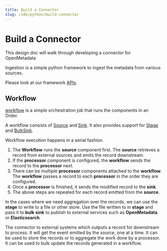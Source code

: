 ```yaml
---
title: Build a Connector
slug: /sdk/python/build-connector
---
```


# Build a Connector

This design doc will walk through developing a connector for OpenMetadata

Ingestion is a simple python framework to ingest the metadata from various sources.

Please look at our framework [APIs](https://github.com/open-metadata/OpenMetadata/tree/main/ingestion/src/metadata/ingestion/api).

## Workflow
[workflow](https://github.com/open-metadata/OpenMetadata/blob/main/ingestion/src/metadata/ingestion/api/workflow.py) is a simple orchestration job that runs the components in an Order.

A workflow consists of [Source](/sdk/python/build-connector/source) and [Sink](/sdk/python/build-connector/sink). It also provides support for [Stage](/sdk/python/build-connector/stage) and [BulkSink](/sdk/python/build-connector/bulk-sink).

Workflow execution happens in a serial fashion.

1. The **Workflow** runs the **source** component first. The **source** retrieves a record from external sources and emits the record downstream.
2. If the **processor** component is configured, the **workflow** sends the record to the **processor** next.
3. There can be multiple **processor** components attached to the **workflow**. The **workflow** passes a record to each **processor** in the order they are configured.
4. Once a **processor** is finished, it sends the modified record to the **sink**.
5. The above steps are repeated for each record emitted from the **source**.

In the cases where we need aggregation over the records, we can use the **stage** to write to a file or other store. Use the file written to in **stage** and pass it to **bulk sink** to publish to external services such as **OpenMetadata** or **Elasticsearch**.

<InlineCalloutContainer>
  <InlineCallout
    color="violet-70"
    icon="source"
    bold="Source"
    href="sdk/python/build-connector/source"
  >
    The connector to external systems which outputs a record for downstream to process.
  </InlineCallout>
  <InlineCallout
    color="violet-70"
    icon="filter_alt"
    bold="Sink"
    href="sdk/python/build-connector/source"
  >
    It will get the event emitted by the source, one at a time.
  </InlineCallout>
  <InlineCallout
    color="violet-70"
    icon="storage"
    bold="Stage"
    href="sdk/python/build-connector/source"
  >
    It can be used to store the records or to aggregate the work done by a processor.
  </InlineCallout>
  <InlineCallout
    color="violet-70"
    icon="filter_list"
    bold="BullSink"
    href="sdk/python/build-connector/bulk-sink"
  >
    It can be used to bulk update the records generated in a workflow.
  </InlineCallout>
</InlineCalloutContainer>